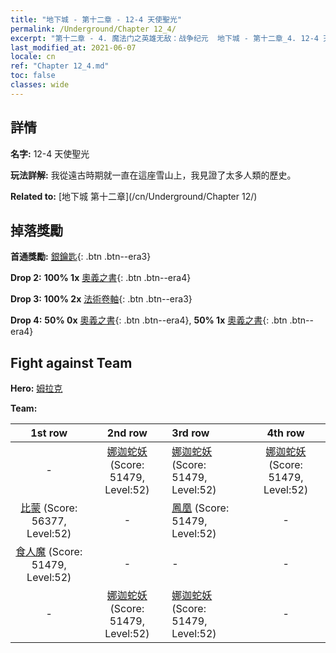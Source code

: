 ```yaml
---
title: "地下城 - 第十二章 - 12-4 天使聖光"
permalink: /Underground/Chapter 12_4/
excerpt: "第十二章 - 4. 魔法门之英雄无敌：战争纪元  地下城 - 第十二章_4. 12-4 天使聖光"
last_modified_at: 2021-06-07
locale: cn
ref: "Chapter 12_4.md"
toc: false
classes: wide
---
```


## 詳情

 **名字:** 12-4 天使聖光

 **玩法詳解:**       我從遠古時期就一直在這座雪山上，我見證了太多人類的歷史。

 **Related to:** [地下城 第十二章](/cn/Underground/Chapter 12/)

## 掉落獎勵

 **首通獎勵:** [銀鑰匙](/cn/Items/con_693/){: .btn .btn--era3}

 **Drop 2:** **100% 1x** [奧義之書](/cn/Items/mat_53/){: .btn .btn--era4}

 **Drop 3:** **100% 2x** [法術卷軸](/cn/Items/con_694/){: .btn .btn--era3}

 **Drop 4:** **50% 0x** [奧義之書](/cn/Items/mat_46/){: .btn .btn--era4}, **50% 1x** [奧義之書](/cn/Items/mat_46/){: .btn .btn--era4}


## Fight against Team
 **Hero:** [姆拉克](/cn/heroes/Mullich/)

 **Team:**


  | 1st row | 2nd row | 3rd row | 4th row |
  |:----:|:----:|:----|:----:|
  | - | [娜迦蛇妖](/cn/units/Naga/) (Score: 51479, Level:52)  | [娜迦蛇妖](/cn/units/Naga/) (Score: 51479, Level:52)  | [娜迦蛇妖](/cn/units/Naga/) (Score: 51479, Level:52)  |
  | [比蒙](/cn/units/Behemoth/) (Score: 56377, Level:52)  | - | [鳳凰](/cn/units/Firebird/) (Score: 51479, Level:52)  | - |
  | [食人魔](/cn/units/Ogre/) (Score: 51479, Level:52)  | - | - | - |
  | - | [娜迦蛇妖](/cn/units/Naga/) (Score: 51479, Level:52)  | [娜迦蛇妖](/cn/units/Naga/) (Score: 51479, Level:52)  | - |


